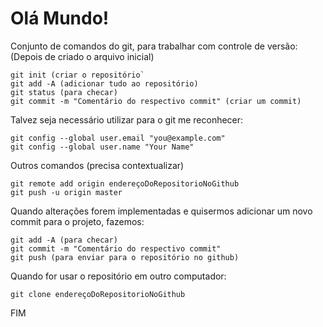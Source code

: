# Olá Mundo!

Conjunto de comandos do git, para trabalhar com controle de versão:
(Depois de criado o arquivo inicial)

```
git init (criar o repositório`
git add -A (adicionar tudo ao repositório)
git status (para checar)
git commit -m "Comentário do respectivo commit" (criar um commit)
```



Talvez seja necessário utilizar para o git me reconhecer:

```
git config --global user.email "you@example.com"
git config --global user.name "Your Name"
```


Outros comandos (precisa contextualizar)

```
git remote add origin endereçoDoRepositorioNoGithub
git push -u origin master
```


Quando alterações forem implementadas e quisermos adicionar um novo commit para o projeto, fazemos:

```
git add -A (para checar)
git commit -m "Comentário do respectivo commit"
git push (para enviar para o repositório no github)
```


Quando for usar o repositório em outro computador:

`git clone endereçoDoRepositorioNoGithub`



FIM
